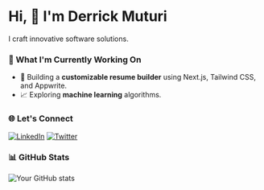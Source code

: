 
# Hi, 👋 I'm Derrick Muturi

I craft innovative software solutions.

### 🔭 What I'm Currently Working On

- 🚧 Building a **customizable resume builder** using Next.js, Tailwind CSS, and Appwrite.
- 📈 Exploring **machine learning** algorithms.


### 🌐 Let's Connect

[![LinkedIn](https://img.shields.io/badge/LinkedIn-blue?style=flat-square&logo=linkedin&logoColor=white)](www.linkedin.com/in/derrick-muturi)
[![Twitter](https://img.shields.io/badge/Twitter-blue?style=flat-square&logo=twitter&logoColor=white)](https://twitter.com/yourprofile)


### 📊 GitHub Stats

![Your GitHub stats](https://github-readme-stats.vercel.app/api?username=DerrickWawerumuturi&show_icons=true&theme=radical)

